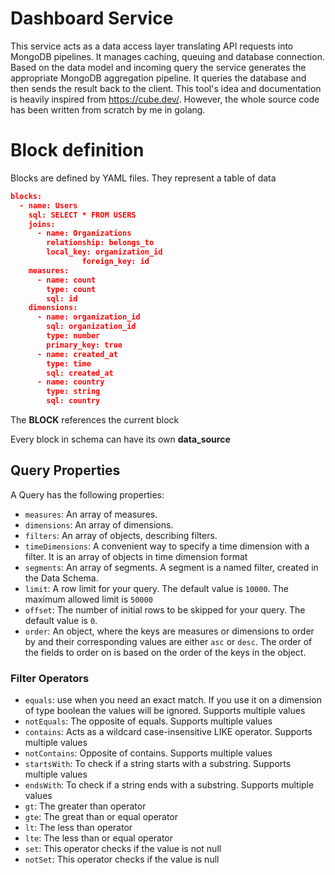 # Dashboard Service

This service acts as a data access layer translating API requests into MongoDB pipelines. It manages caching, queuing and database connection. Based on the data model and incoming query the service generates the appropriate MongoDB aggregation pipeline. It queries the database and then sends the result back to the client.
This tool's idea and documentation is heavily inspired from https://cube.dev/. However, the whole source code has been written from scratch by me in golang.

# Block definition

Blocks are defined by YAML files. They represent a table of data

```json
blocks:
  - name: Users
    sql: SELECT * FROM USERS
    joins:
      - name: Organizations
        relationship: belongs_to
        local_key: organization_id
				foreign_key: id
    measures:
      - name: count
        type: count
        sql: id
    dimensions:
      - name: organization_id
        sql: organization_id
        type: number
        primary_key: true
      - name: created_at
        type: time
        sql: created_at
      - name: country
        type: string
        sql: country
```

The **BLOCK** references the current block

Every block in schema can have its own **data_source**

## Query Properties

A Query has the following properties:

- `measures`: An array of measures.
- `dimensions`: An array of dimensions.
- `filters`: An array of objects, describing filters.
- `timeDimensions`: A convenient way to specify a time dimension with a filter.
  It is an array of objects in time dimension format
- `segments`: An array of segments. A segment is a named filter, created in the
  Data Schema.
- `limit`: A row limit for your query. The default value is `10000`. The maximum
  allowed limit is `50000`
- `offset`: The number of initial rows to be skipped for your query. The default
  value is `0`.
- `order`: An object, where the keys are measures or dimensions to order by and
  their corresponding values are either `asc` or `desc`. The order of the fields
  to order on is based on the order of the keys in the object.

### Filter Operators

- `equals`: use when you need an exact match. If you use it on a dimension of type boolean the values will be ignored. Supports multiple values
- `notEquals`: The opposite of equals. Supports multiple values
- `contains`: Acts as a wildcard case-insensitive LIKE operator. Supports multiple values
- `notContains`: Opposite of contains. Supports multiple values
- `startsWith`: To check if a string starts with a substring. Supports multiple values
- `endsWith`: To check if a string ends with a substring. Supports multiple values
- `gt`: The greater than operator
- `gte`: The great than or equal operator
- `lt`: The less than operator
- `lte`: The less than or equal operator
- `set`: This operator checks if the value is not null
- `notSet`: This operator checks if the value is null
